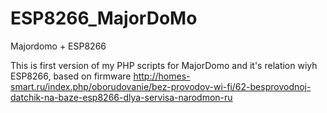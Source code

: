 # ESP8266_MajorDoMo
Majordomo + ESP8266

This is first version of my PHP scripts for MajorDomo and it's relation wiyh ESP8266, based on firmware 
http://homes-smart.ru/index.php/oborudovanie/bez-provodov-wi-fi/62-besprovodnoj-datchik-na-baze-esp8266-dlya-servisa-narodmon-ru
